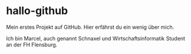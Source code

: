 # hallo-github
Mein erstes Projekt auf GitHub. Hier erfährst du ein wenig über mich.

Ich bin Marcel, auch genannt Schnaxel und Wirtschaftsinformatik Student an der FH Flensburg.
